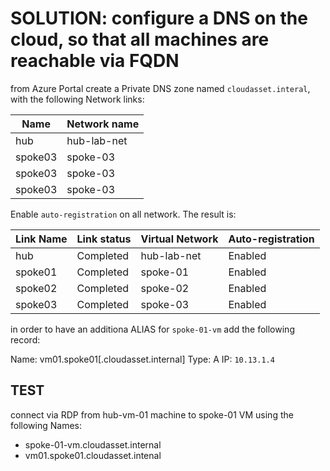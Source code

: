 # SOLUTION: configure a DNS on the cloud, so that all machines are reachable via FQDN

from Azure Portal create a Private DNS zone named `cloudasset.interal`, with the following Network links:

| Name | Network name |
|---|---|
|hub | hub-lab-net |
|spoke03 | spoke-03 |
|spoke03 | spoke-03 |
|spoke03 | spoke-03 |

Enable `auto-registration` on all network. The result is:

| Link Name | Link status | Virtual Network | Auto-registration |
|---|---|---|---|
| hub | Completed | hub-lab-net | Enabled |
| spoke01 | Completed | spoke-01 | Enabled |
| spoke02 | Completed | spoke-02 | Enabled |
| spoke03 | Completed | spoke-03 | Enabled |

in order to have an additiona ALIAS for `spoke-01-vm` add the following record:

Name: vm01.spoke01[.cloudasset.internal]
Type: A
IP: `10.13.1.4`

## TEST 
connect via RDP from hub-vm-01 machine to spoke-01 VM using the following Names:
* spoke-01-vm.cloudasset.internal
* vm01.spoke01.cloudasset.intenal